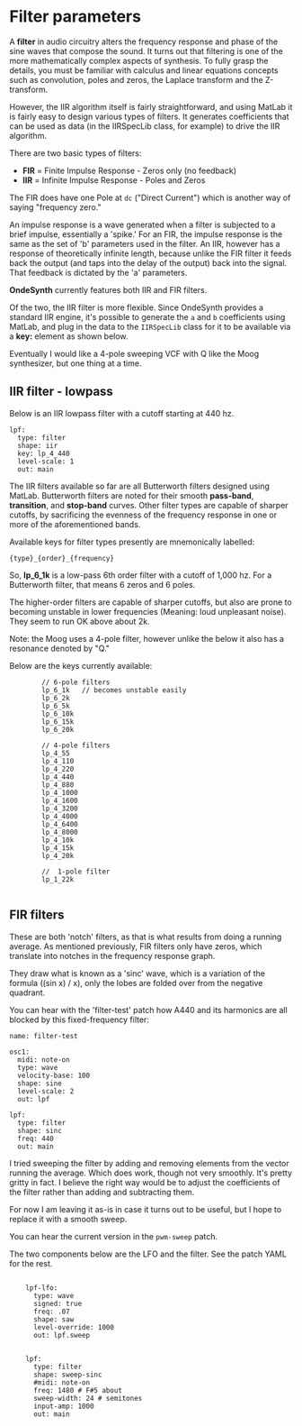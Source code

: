 
# Filter parameters

A **filter** in audio circuitry alters the frequency response and phase of the sine waves that compose the sound. It turns out that filtering is one of the more mathematically complex aspects of synthesis. To fully grasp the details, you must be familiar with calculus and linear equations concepts such as convolution, poles and zeros, the Laplace transform and the Z-transform.   

However, the IIR algorithm itself is fairly straightforward, and using MatLab it is fairly easy to design various types of filters. It generates coefficients that can be used as data (in the IIRSpecLib class, for example) to drive the IIR algorithm.  

There are two basic types of filters: 
 - **FIR** = Finite Impulse Response - Zeros only (no feedback) 
 - **IIR** = Infinite Impulse Response - Poles and Zeros

The FIR does have one Pole at `dc` ("Direct Current") which is another way of saying "frequency zero."

An impulse response is a wave generated when a filter is subjected to a brief impulse, essentially a 'spike.' For an FIR, the impulse response is the same as the set of 'b' parameters used in the filter. An IIR, however has a response of theoretically infinite length, because unlike the FIR filter it feeds back the output (and taps into the delay of the output) back into the signal. That feedback is dictated by the 'a' parameters.  

**OndeSynth** currently features both IIR and FIR filters. 

Of the two, the IIR filter is more flexible. Since OndeSynth provides a standard IIR engine, it's possible to generate the `a` and `b` coefficients using MatLab, and plug in the data to the `IIRSpecLib` class for it to be available via a **key:** element as shown below.  

Eventually I would like a 4-pole sweeping VCF with Q like the Moog synthesizer, but one thing at a time. 

## IIR filter - lowpass  

Below is an IIR lowpass filter with a cutoff starting at 440 hz. 
```
lpf:
  type: filter
  shape: iir
  key: lp_4_440
  level-scale: 1
  out: main
```

The IIR filters available so far are all Butterworth filters designed
using MatLab. Butterworth filters are noted for their smooth **pass-band**, **transition**, and **stop-band** curves. Other filter types are capable of sharper cutoffs, by sacrificing the evenness of the frequency response in one or more of the aforementioned bands. 
 
Available keys for filter types presently are mnemonically labelled:

    {type}_{order}_{frequency}
    
So, **lp_6_1k** is a low-pass 6th order filter with a cutoff of 1,000 hz. For a Butterworth filter, that means 6 zeros and 6 poles.     

The higher-order filters are capable of sharper cutoffs, but also are prone to becoming unstable in lower frequencies (Meaning: loud unpleasant noise). They seem to run OK above about 2k.  

Note: the Moog uses a 4-pole filter, however unlike the below it also has a resonance denoted by "Q."

Below are the keys currently available:

``` 
        // 6-pole filters
        lp_6_1k   // becomes unstable easily
        lp_6_2k
        lp_6_5k
        lp_6_10k
        lp_6_15k
        lp_6_20k
        
        // 4-pole filters
        lp_4_55
        lp_4_110
        lp_4_220
        lp_4_440
        lp_4_880
        lp_4_1000
        lp_4_1600
        lp_4_3200
        lp_4_4000
        lp_4_6400
        lp_4_8000
        lp_4_10k
        lp_4_15k
        lp_4_20k

        //  1-pole filter
        lp_1_22k
    

```

## FIR filters 

These are both 'notch' filters, as that is what results from doing a running average. As mentioned previously, FIR filters only have zeros, which translate into notches in the frequency response graph. 

They draw what is known as a 'sinc' wave, which is a variation of the formula ((sin x) / x), only the lobes are folded over from the negative quadrant. 

You can hear with the 'filter-test' patch how A440 and its harmonics are all blocked by this fixed-frequency filter:
```
name: filter-test

osc1:
  midi: note-on
  type: wave
  velocity-base: 100
  shape: sine
  level-scale: 2
  out: lpf

lpf:
  type: filter
  shape: sinc
  freq: 440
  out: main
```


I tried sweeping the filter by adding and removing elements from the vector running the average. Which does work, though not very smoothly. It's pretty gritty in fact.  I believe the right way would be to adjust the coefficients of the filter rather than adding and subtracting them. 

For now I am leaving it as-is in case it turns out to be useful, but I hope to replace it with a smooth sweep.

You can hear the current version in the `pwm-sweep` patch. 

The two components below are the LFO and the filter. See the patch YAML for the rest. 
```

    lpf-lfo:
      type: wave
      signed: true
      freq: .07
      shape: saw
      level-override: 1000
      out: lpf.sweep


    lpf:
      type: filter
      shape: sweep-sinc
      #midi: note-on
      freq: 1480 # F#5 about
      sweep-width: 24 # semitones
      input-amp: 1000
      out: main
```